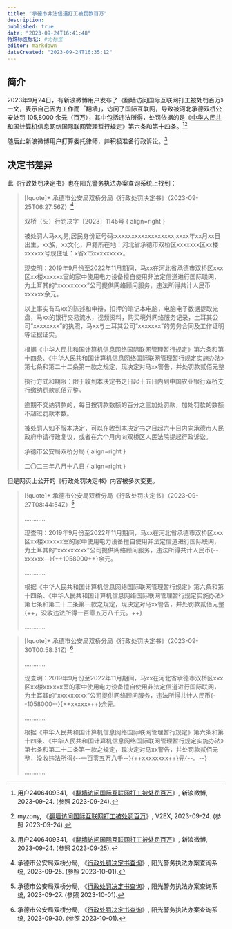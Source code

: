 ```yaml
---
title: "承德市非法信道打工被罚款百万"
description:
published: true
date: "2023-09-24T16:41:48"
特殊标签标记: #无标签
editor: markdown
dateCreated: "2023-09-24T16:35:12"
---
```


## 简介

2023年9月24日，有新浪微博用户发布了《翻墙访问国际互联网打工被处罚百万》一文，表示自己因为工作而「翻墙」，访问了国际互联网，导致被河北承德双桥公安处罚 105,8000 余元（百万），其中包括违法所得，处罚依据的是《[中华人民共和国计算机信息网络国际联网管理暂行规定](/rule/国务院/中华人民共和国计算机信息网络国际联网管理暂行规定.md)》第六条和第十四条。[^3k6e9][^76670]

[^3k6e9]: 用户2406409341, 《[翻墙访问国际互联网打工被处罚百万](https://web.archive.org/web/20230924082352/https://weibo.com/ttarticle/p/show?id=2309404949447133233199)》, 新浪微博, 2023-09-24. (参照 2023-09-24).

[^76670]: myzony, 《[翻墙访问国际互联网打工被处罚百万](https://web.archive.org/web/20230924073411/https://www.v2ex.com/t/976670)》, V2EX, 2023-09-24. (参照 2023-09-24).

随后此新浪微博用户打算委托律师，并积极准备行政诉讼。[^yd769]

[^yd769]: 用户2406409341, 《[翻墙访问国际互联网打工被处罚百万](http://archive.today/2023.09.24-132057/https://weibo.com/ttarticle/p/show?id=2309404949447133233199)》, 新浪微博, 2023-09-24. (参照 2023-09-25).

## 决定书差异

此《行政处罚决定书》也在阳光警务执法办案查询系统上找到：

> [!quote]+ 承德市公安局双桥分局《行政处罚决定书》（2023-09-25T06:27:56Z）[^62756]
>
> 双桥（头）行罚决字〔2023〕1145号
> { align=right }
>
> 被处罚人马xx,男,居民身份证号码:xxxxxxxxxxxxxxxxxx,xxxx年xx月xx日出生，xx族，xx文化，户籍所在地：河北省承德市双桥区xxxxxxx区xx楼xxxxxx号现住址：x省x市xxxxxxxxx。
>
> 现查明：2019年9月份至2022年11月期间，马xx在河北省承德市双桥区xxx区xx楼xxxxxx室的家中使用电力设备擅自使用非法定信道进行国际联网，为土耳其的“xxxxxxxxx”公司提供网络顾问服务，违法所得共计人民币xxxxxx余元。
>
> 以上事实有马xx的陈述和申辩，扣押的笔记本电脑，电脑电子数据提取光盘，马xx的银行交易流水，视频资料，购买境外网络服务记录，土耳其公司“xxxxxxxx”的执照，马xx与土耳其公司“xxxxxxx”的劳务合同及工作证明等证据证实。
>
> 根据《中华人民共和国计算机信息网络国际联网管理暂行规定》第六条和第十四条、《中华人民共和国计算机信息网络国际联网管理暂行规定实施办法》第七条和第二十二条第一款之规定，现决定对马xx警告，并处罚款贰佰元整
>
> 执行方式和期限：限于收到本决定书之日起十五日内到中国农业银行双桥支行缴纳罚款贰佰元整。
>
> 逾期不交纳罚款的，每日按罚款数额的百分之三加处罚款，加处罚款的数额不超过罚款本数。
>
> 被处罚人如不服本决定，可以在收到本决定书之日起六十日内向承德市人民政府申请行政复议，或者在六个月内向双桥区人民法院提起行政诉讼。
>
> 承德市公安局双桥分局
> { align=right }
>
> 二〇二三年八月十八日
> { align=right }

[^62756]: 承德市公安局双桥分局, 《[行政处罚决定书查询](https://web.archive.org/web/20230925062756/http://111.63.208.144/laws/web/infoqueryxzcf/xzcf/detail/0380da828a06bd69018a07d2be7c530c/1)》, 阳光警务执法办案查询系统, 2023-09-25. (参照 2023-10-01).

但是网页上公开的《行政处罚决定书》内容被多次变更。

> [!quote]+ 承德市公安局双桥分局《行政处罚决定书》（2023-09-27T08:44:54Z）[^84454]
>
> …………
>
> 现查明：2019年9月份至2022年11月期间，马xx在河北省承德市双桥区xxx区xx楼xxxxxx室的家中使用电力设备擅自使用非法定信道进行国际联网，为土耳其的“xxxxxxxxx”公司提供网络顾问服务，违法所得共计人民币{--xxxxxx--}{++1058000++}余元。
>
> …………
>
> 根据《中华人民共和国计算机信息网络国际联网管理暂行规定》第六条和第十四条、《中华人民共和国计算机信息网络国际联网管理暂行规定实施办法》第七条和第二十二条第一款之规定，现决定对马xx警告，并处罚款贰佰元整{++，没收违法所得一百零五万八千元。++}
>
> ………… 

[^84454]: 承德市公安局双桥分局, 《[行政处罚决定书查询](https://web.archive.org/web/20230927084454/http://111.63.208.144/laws/web/infoqueryxzcf/xzcf/detail/0380da828a06bd69018a07d2be7c530c/1)》, 阳光警务执法办案查询系统, 2023-09-27. (参照 2023-10-01).

> [!quote]+ 承德市公安局双桥分局《行政处罚决定书》（2023-09-30T00:58:31Z）[^05831]
>
> …………
>
> 现查明：2019年9月份至2022年11月期间，马xx在河北省承德市双桥区xxx区xx楼xxxxxx室的家中使用电力设备擅自使用非法定信道进行国际联网，为土耳其的“xxxxxxxxx”公司提供网络顾问服务，违法所得共计人民币{--1058000--}{++xxxxxx++}余元。
>
> …………
>
> 根据《中华人民共和国计算机信息网络国际联网管理暂行规定》第六条和第十四条、《中华人民共和国计算机信息网络国际联网管理暂行规定实施办法》第七条和第二十二条第一款之规定，现决定对马xx警告，并处罚款贰佰元整，没收违法所得{--一百零五万八千--}{++xxxxxxxx++}元{--。--}
>
> ………… 

[^05831]: 承德市公安局双桥分局, 《[行政处罚决定书查询](https://web.archive.org/web/20230930005831/http://111.63.208.144/laws/web/infoqueryxzcf/xzcf/detail/0380da828a06bd69018a07d2be7c530c/1)》, 阳光警务执法办案查询系统, 2023-09-30. (参照 2023-10-01).

